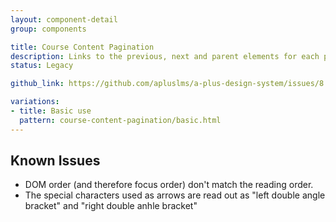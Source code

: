 ```yaml
---
layout: component-detail
group: components

title: Course Content Pagination
description: Links to the previous, next and parent elements for each page of course content.
status: Legacy

github_link: https://github.com/apluslms/a-plus-design-system/issues/8

variations:
- title: Basic use
  pattern: course-content-pagination/basic.html
---
```



## Known Issues

- DOM order (and therefore focus order) don't match the reading order.
- The special characters used as arrows are read out as "left double angle bracket" and "right double anhle bracket"